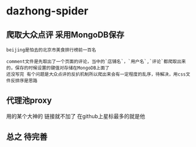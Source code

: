 # dazhong-spider
## 爬取大众点评  采用MongoDB保存
  
    beijing是怕去的北京市美食排行榜前一百名
  
    comment文件是先取出了一个页面的评论，当中的`店铺名`，`用户名`,`评论`都爬取出来的，保存的时候设置的键值对存储在MongoDB上面了
    还没写完 有个问题是大众点评的反扒机制所以爬出来会有一定程度的乱序，待解决，用css文件反排序是思路
## 代理池proxy
用的某个大神的 链接就不加了 在github上星标最多的就是他 
## 总之 待完善
